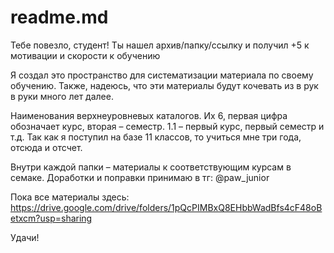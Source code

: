 # readme.md
Тебе повезло, студент! Ты нашел архив/папку/ссылку и получил +5 к мотивации и скорости к обучению

Я создал это пространство для систематизации материала по своему обучению.
Также, надеюсь, что эти материалы будут кочевать из в рук в руки много лет далее.

Наименования верхнеуровневых каталогов.
Их 6, первая цифра обозначает курс, вторая – семестр. 1.1 – первый курс, первый семестр и т.д.
Так как я поступил на базе 11 классов, то учиться мне три года, отсюда и отсчет.

Внутри каждой папки – материалы к соответствующим курсам в семаке.
Доработки и поправки принимаю в тг: @paw_junior

Пока все материалы здесь: https://drive.google.com/drive/folders/1pQcPIMBxQ8EHbbWadBfs4cF48oBetxcm?usp=sharing

Удачи!
